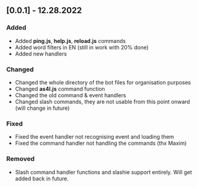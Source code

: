 ## [0.0.1] - 12.28.2022

### Added

- Added __ping.js__, __help.js__, __reload.js__ commands
- Added word filters in EN (still in work with 20% done)
- Added new handlers

### Changed

- Changed the whole directory of the bot files for organisation purposes
- Changed __as4l.js__ command function
- Changed the old command & event handlers
- Changed slash commands, they are not usable from this point onward (will change in future)

### Fixed

- Fixed the event handler not recognising event and loading them
- Fixed the command handler not handling the commands (thx Maxim)

### Removed

- Slash command handler functions and slashie support entirely. Will get added back in future.
